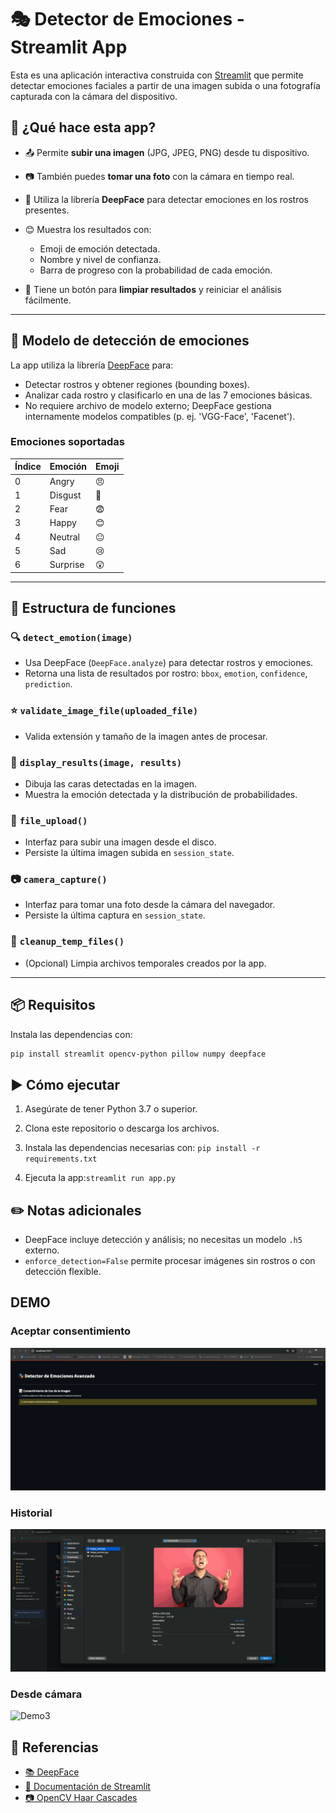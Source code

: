 # 🎭 Detector de Emociones - Streamlit App

Esta es una aplicación interactiva construida con [Streamlit](https://streamlit.io/) que permite detectar emociones faciales a partir de una imagen subida o una fotografía capturada con la cámara del dispositivo.

## 🚀 ¿Qué hace esta app?

* 📤 Permite **subir una imagen** (JPG, JPEG, PNG) desde tu dispositivo.
* 📷 También puedes **tomar una foto** con la cámara en tiempo real.
* 🧠 Utiliza la librería **DeepFace** para detectar emociones en los rostros presentes.
* 😊 Muestra los resultados con:

  * Emoji de emoción detectada.
  * Nombre y nivel de confianza.
  * Barra de progreso con la probabilidad de cada emoción.
* 🧼 Tiene un botón para **limpiar resultados** y reiniciar el análisis fácilmente.

---

## 🧠 Modelo de detección de emociones

La app utiliza la librería [DeepFace](https://pypi.org/project/deepface/) para:

* Detectar rostros y obtener regiones (bounding boxes).
* Analizar cada rostro y clasificarlo en una de las 7 emociones básicas.
* No requiere archivo de modelo externo; DeepFace gestiona internamente modelos compatibles (p. ej. 'VGG-Face', 'Facenet').

### Emociones soportadas

| Índice | Emoción  | Emoji |
| ------ | -------- | ----- |
| 0      | Angry    | 😠    |
| 1      | Disgust  | 🤢    |
| 2      | Fear     | 😨    |
| 3      | Happy    | 😊    |
| 4      | Neutral  | 😐    |
| 5      | Sad      | 😢    |
| 6      | Surprise | 😲    |

---

## 🧩 Estructura de funciones

### 🔍 `detect_emotion(image)`

* Usa DeepFace (`DeepFace.analyze`) para detectar rostros y emociones.
* Retorna una lista de resultados por rostro: `bbox`, `emotion`, `confidence`, `prediction`.

### ⭐ `validate_image_file(uploaded_file)`

* Valida extensión y tamaño de la imagen antes de procesar.

### 🎨 `display_results(image, results)`

* Dibuja las caras detectadas en la imagen.
* Muestra la emoción detectada y la distribución de probabilidades.

### 📁 `file_upload()`

* Interfaz para subir una imagen desde el disco.
* Persiste la última imagen subida en `session_state`.

### 📷 `camera_capture()`

* Interfaz para tomar una foto desde la cámara del navegador.
* Persiste la última captura en `session_state`.

### 🧼 `cleanup_temp_files()`

* (Opcional) Limpia archivos temporales creados por la app.

---

## 📦 Requisitos

Instala las dependencias con:

```bash
pip install streamlit opencv-python pillow numpy deepface
```

## ▶️ Cómo ejecutar

1. Asegúrate de tener Python 3.7 o superior.

2. Clona este repositorio o descarga los archivos.

3. Instala las dependencias necesarias con: ```pip install -r requirements.txt```

4. Ejecuta la app:```streamlit run app.py```

## ✏️ Notas adicionales

* DeepFace incluye detección y análisis; no necesitas un modelo `.h5` externo.
* `enforce_detection=False` permite procesar imágenes sin rostros o con detección flexible.

## DEMO

### Aceptar consentimiento

![Demo1](demos/check_box_consentimiento.gif)

### Historial

![Demo2](demos/historial.gif)

### Desde cámara

![Demo3](demos/desde_camara.gif)

## 🧠 Referencias

* [📚 DeepFace](https://github.com/serengil/deepface)
* [📘 Documentación de Streamlit](https://docs.streamlit.io/)
* [📷 OpenCV Haar Cascades](https://github.com/opencv/opencv/tree/master/data/haarcascades)
